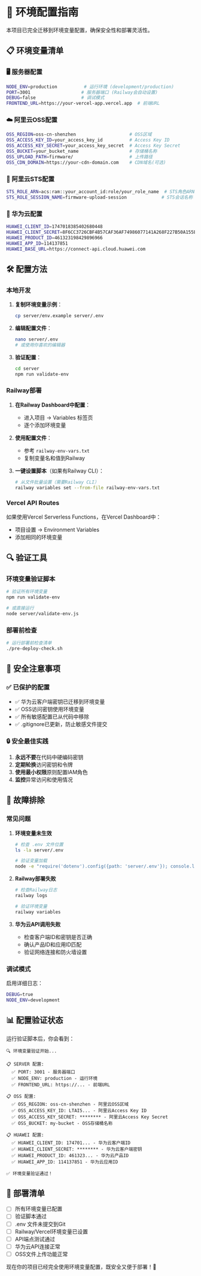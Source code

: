 # 🔧 环境配置指南

本项目已完全迁移到环境变量配置，确保安全性和部署灵活性。

## 📋 环境变量清单

### 🖥️ 服务器配置
```bash
NODE_ENV=production          # 运行环境 (development/production)
PORT=3001                   # 服务器端口 (Railway会自动设置)
DEBUG=false                 # 调试模式
FRONTEND_URL=https://your-vercel-app.vercel.app  # 前端URL
```

### ☁️ 阿里云OSS配置
```bash
OSS_REGION=oss-cn-shenzhen                    # OSS区域
OSS_ACCESS_KEY_ID=your_access_key_id          # Access Key ID
OSS_ACCESS_KEY_SECRET=your_access_key_secret  # Access Key Secret
OSS_BUCKET=your_bucket_name                   # 存储桶名称
OSS_UPLOAD_PATH=firmware/                     # 上传路径
OSS_CDN_DOMAIN=https://your-cdn-domain.com    # CDN域名(可选)
```

### 🔑 阿里云STS配置
```bash
STS_ROLE_ARN=acs:ram::your_account_id:role/your_role_name  # STS角色ARN
STS_ROLE_SESSION_NAME=firmware-upload-session             # STS会话名称
```

### 📱 华为云配置
```bash
HUAWEI_CLIENT_ID=1747018385402680448                                          # 客户端ID
HUAWEI_CLIENT_SECRET=8F6CC3726CBF4B57CAF36AF74986077141A268F227B50A155EE6AF9C0E96C556  # 客户端密钥
HUAWEI_PRODUCT_ID=461323198429896966                                         # 产品ID
HUAWEI_APP_ID=114137851                                                      # 应用ID
HUAWEI_BASE_URL=https://connect-api.cloud.huawei.com                        # API基础URL
```

## 🛠️ 配置方法

### 本地开发

1. **复制环境变量示例**：
   ```bash
   cp server/env.example server/.env
   ```

2. **编辑配置文件**：
   ```bash
   nano server/.env
   # 或使用你喜欢的编辑器
   ```

3. **验证配置**：
   ```bash
   cd server
   npm run validate-env
   ```

### Railway部署

1. **在Railway Dashboard中配置**：
   - 进入项目 → Variables 标签页
   - 逐个添加环境变量

2. **使用配置文件**：
   - 参考 `railway-env-vars.txt`
   - 复制变量名和值到Railway

3. **一键设置脚本**（如果有Railway CLI）：
   ```bash
   # 从文件批量设置（需要Railway CLI）
   railway variables set --from-file railway-env-vars.txt
   ```

### Vercel API Routes

如果使用Vercel Serverless Functions，在Vercel Dashboard中：
- 项目设置 → Environment Variables
- 添加相同的环境变量

## 🔍 验证工具

### 环境变量验证脚本
```bash
# 验证所有环境变量
npm run validate-env

# 或直接运行
node server/validate-env.js
```

### 部署前检查
```bash
# 运行部署前检查清单
./pre-deploy-check.sh
```

## 🚨 安全注意事项

### ✅ 已保护的配置
- ✅ 华为云客户端密钥已迁移到环境变量
- ✅ OSS访问密钥使用环境变量
- ✅ 所有敏感配置已从代码中移除
- ✅ .gitignore已更新，防止敏感文件提交

### 🔒 安全最佳实践
1. **永远不要**在代码中硬编码密钥
2. **定期轮换**访问密钥和令牌
3. **使用最小权限**原则配置IAM角色
4. **监控**异常访问和使用情况

## 🔧 故障排除

### 常见问题

1. **环境变量未生效**
   ```bash
   # 检查 .env 文件位置
   ls -la server/.env
   
   # 验证变量加载
   node -e "require('dotenv').config({path: 'server/.env'}); console.log(process.env.HUAWEI_CLIENT_ID)"
   ```

2. **Railway部署失败**
   ```bash
   # 检查Railway日志
   railway logs
   
   # 验证环境变量
   railway variables
   ```

3. **华为云API调用失败**
   - 检查客户端ID和密钥是否正确
   - 确认产品ID和应用ID匹配
   - 验证网络连接和防火墙设置

### 调试模式

启用详细日志：
```bash
DEBUG=true
NODE_ENV=development
```

## 📊 配置验证状态

运行验证脚本后，你会看到：

```
🔍 环境变量验证开始...

📋 SERVER 配置:
  ✅ PORT: 3001 - 服务器端口
  ✅ NODE_ENV: production - 运行环境
  ✅ FRONTEND_URL: https://... - 前端URL

📋 OSS 配置:
  ✅ OSS_REGION: oss-cn-shenzhen - 阿里云OSS区域
  ✅ OSS_ACCESS_KEY_ID: LTAI5... - 阿里云Access Key ID
  ✅ OSS_ACCESS_KEY_SECRET: ******** - 阿里云Access Key Secret
  ✅ OSS_BUCKET: my-bucket - OSS存储桶名称

📋 HUAWEI 配置:
  ✅ HUAWEI_CLIENT_ID: 174701... - 华为云客户端ID
  ✅ HUAWEI_CLIENT_SECRET: ******** - 华为云客户端密钥
  ✅ HUAWEI_PRODUCT_ID: 461323... - 华为云产品ID
  ✅ HUAWEI_APP_ID: 114137851 - 华为云应用ID

✅ 环境变量验证通过！
```

## 🎯 部署清单

- [ ] 所有环境变量已配置
- [ ] 验证脚本通过
- [ ] .env 文件未提交到Git
- [ ] Railway/Vercel环境变量已设置
- [ ] API端点测试通过
- [ ] 华为云API连接正常
- [ ] OSS文件上传功能正常

现在你的项目已经完全使用环境变量配置，既安全又便于部署！🚀
